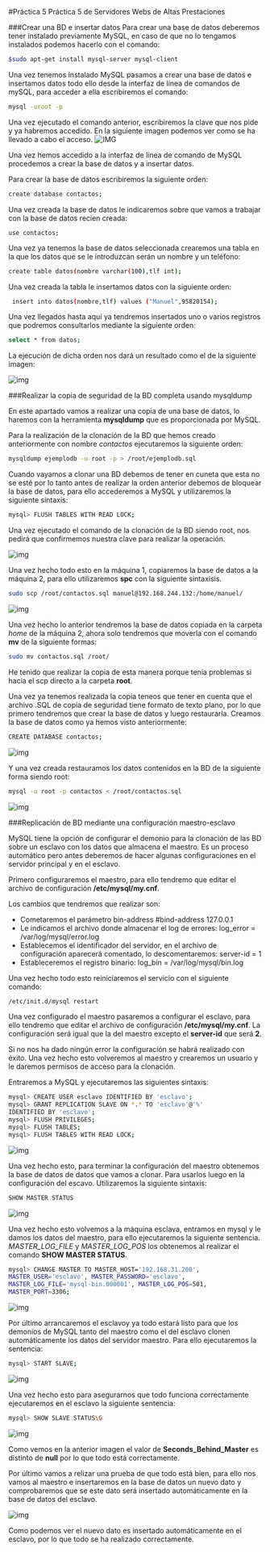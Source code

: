 #Práctica 5
Práctica 5 de Servidores Webs de Altas Prestaciones

###Crear una BD e insertar datos
Para crear una base de datos deberemos tener instalado previamente MySQL, en caso de que no lo tengamos instalados podemos hacerlo con el comando:
```sh
$sudo apt-get install mysql-server mysql-client
```
Una vez tenemos instalado MySQL pasamos a crear una base de datos e insertamos datos todo ello desde la interfaz de línea de comandos de mySQL, para acceder a ella escribiremos el comando:
```sh
mysql -uroot -p
```
Una vez ejecutado el comando anterior, escribiremos la clave que nos pide y ya habremos accedido. En la siguiente imagen podemos ver como se ha llevado a cabo el acceso.
![IMG](https://github.com/manuelalonsobraojos/swap1516/blob/master/practicas/practica5/capturas/Captura1.PNG)

Una vez hemos accedido a la interfaz de línea de comando de MySQL procedemos a crear la base de datos y a insertar datos.

Para crear la base de datos escribiremos la siguiente orden:
```sh
create database contactos;
```
Una vez creada la base de datos le indicaremos sobre que vamos a trabajar con la base de datos recien creada:
```sd
use contactos;
```
Una vez ya tenemos la base de datos seleccionada crearemos una tabla en la que los datos que se le introduzcan serán un nombre y un teléfono:
```sh
create table datos(nombre varchar(100),tlf int);
```
Una vez creada la tabla le insertamos datos con la siguiente orden:
```sh
 insert into datos(nombre,tlf) values ("Manuel",95820154);
 ```
 Una vez llegados hasta aquí ya tendremos insertados uno o varios registros que podremos consultarlos mediante la siguiente orden:
```sh
select * from datos;
```
La ejecución de dicha orden nos dará un resultado como el de la siguiente imagen:

![img](https://github.com/manuelalonsobraojos/swap1516/blob/master/practicas/practica5/capturas/Captura2.PNG)

###Realizar la copia de seguridad de la BD completa usando mysqldump

En este apartado vamos a realizar una copia de una base de datos, lo haremos con la herramienta **mysqldump** que es proporcionada por MySQL.

Para la realización de la clonación de la BD que hemos creado anteriormente con nombre *contactos* ejecutaremos la siguiente orden:
```sh
mysqldump ejemplodb -u root -p > /root/ejemplodb.sql
```
Cuando vayamos a clonar una BD debemos de tener en cuneta que esta no se esté por lo tanto antes de realizar la orden anterior debemos de bloquear la base de datos, para ello accederemos a MySQL y utilizaremos la siguiente sintaxis:
```sh
mysql> FLUSH TABLES WITH READ LOCK;
```
Una vez ejecutado el comando de la clonación de la BD siendo root, nos pedirá que confirmemos nuestra clave para realizar la operación.

![img](https://github.com/manuelalonsobraojos/swap1516/blob/master/practicas/practica5/capturas/Captura3.PNG)

Una vez hecho todo esto en la máquina 1, copiaremos la base de datos a la máquina 2, para ello utilizaremos **spc** con la siguiente sintaxisis.
```sh
sudo scp /root/contactos.sql manuel@192.168.244.132:/home/manuel/
```
![img](https://github.com/manuelalonsobraojos/swap1516/blob/master/practicas/practica5/capturas/Captura4.PNG)  

Una vez hecho lo anterior tendremos la base de datos copiada en la carpeta *home* de la máquina 2, ahora solo tendremos que moverla con el comando **mv** de la siguiente formas:
```sh
sudo mv contactos.sql /root/
```
He tenido que realizar la copia de esta manera porque tenia problemas si hacia el scp directo a la carpeta **root**.

Una vez ya tenemos realizada la copia teneos que tener en cuenta que el archivo .SQL de copia de seguridad tiene formato de texto plano, por lo que primero tendremos que crear la base de datos y luego restaurarla.
Creamos la base de datos como ya hemos visto anteriormente:
```sh
CREATE DATABASE contactos;
```
![img](https://github.com/manuelalonsobraojos/swap1516/blob/master/practicas/practica5/capturas/Captura5.PNG) 

Y una vez creada restauramos los datos contenidos en la BD de la siguiente forma siendo root:
```sh
mysql -u root -p contactos < /root/contactos.sql
```
![img](https://github.com/manuelalonsobraojos/swap1516/blob/master/practicas/practica5/capturas/Captura6.PNG) 

###Replicación de BD mediante una configuración maestro-esclavo

MySQL tiene la opción de configurar el demonio para la clonación de las BD sobre un esclavo con los datos que almacena el maestro. Es un proceso automático pero antes deberemos de hacer algunas configuraciones en el servidor principal y en el esclavo.          

Primero configuraremos el maestro, para ello tendremo que editar el archivo de configuración **/etc/mysql/my.cnf**.

Los cambios que tendremos que realizar son:
<ul>
 <li>Cometaremos el parámetro bin-address #bind-address 127.0.0.1</li>
 <li>Le indicamos el archivo donde almacenar el log de errores: log_error = /var/log/mysql/error.log</li>
 <li>Establecemos el identificador del servidor, en el archivo de configuración aparecerá comentado, lo descomentaremos: server-id = 1</li>
 <li>Estableceremos el registro binario: log_bin = /var/log/mysql/bin.log</li>
</ul>

Una vez hecho todo esto reiniciaremos el servicio con el siguiente comando:
```sh
/etc/init.d/mysql restart
```

Una vez configurado el maestro pasaremos a configurar el esclavo, para ello tendremo que editar el archivo de configuración **/etc/mysql/my.cnf**. La configuración será igual que la del maestro excepto el **server-id** que será **2**.

Si no nos ha dado ningún error la configuración se habrá realizado con éxito. Una vez hecho esto volveremos al maestro y crearemos un usuario y le daremos permisos de acceso para la clonación.

Entraremos a MySQL y ejecutaremos las siguientes sintaxis:
```sh
mysql> CREATE USER esclavo IDENTIFIED BY 'esclavo';
mysql> GRANT REPLICATION SLAVE ON *.* TO 'esclavo'@'%'
IDENTIFIED BY 'esclavo';
mysql> FLUSH PRIVILEGES;
mysql> FLUSH TABLES;
mysql> FLUSH TABLES WITH READ LOCK;
```
![img](https://github.com/manuelalonsobraojos/swap1516/blob/master/practicas/practica5/capturas/Captura7.PNG) 

Una vez hecho esto, para terminar la configuración del maestro obtenemos la base de datos de datos que vamos a clonar. Para usarlos luego en la configuración del escavo. Utilizaremos la siguiente sintaxis:
```sh
SHOW MASTER STATUS
```
![img](https://github.com/manuelalonsobraojos/swap1516/blob/master/practicas/practica5/capturas/Captura8.PNG) 

Una vez hecho esto volvemos a la máquina esclava, entramos en mysql y le damos los datos del maestro, para ello ejecutaremos la siguiente sentencia. *MASTER_LOG_FILE* y *MASTER_LOG_POS* los obtenemos al realizar el comando **SHOW MASTER STATUS**.
```sh
mysql> CHANGE MASTER TO MASTER_HOST='192.168.31.200',
MASTER_USER='esclavo', MASTER_PASSWORD='esclavo',
MASTER_LOG_FILE='mysql-bin.000001', MASTER_LOG_POS=501,
MASTER_PORT=3306;
```
![img](https://github.com/manuelalonsobraojos/swap1516/blob/master/practicas/practica5/capturas/Captura9.PNG) 

Por último arrancaremos el esclavoy ya todo estará listo para que los demonios de MySQL tanto del maestro como el del esclavo clonen automáticamente los datos del servidor maestro. Para ello ejecutaremos la sentencia:
```sh
mysql> START SLAVE;
```
![img](https://github.com/manuelalonsobraojos/swap1516/blob/master/practicas/practica5/capturas/Captura10.PNG) 

Una vez hecho esto para asegurarnos que todo funciona correctamente ejecutaremos en el esclavo la siguiente sentencia:
```sh
mysql> SHOW SLAVE STATUS\G 
```
![img](https://github.com/manuelalonsobraojos/swap1516/blob/master/practicas/practica5/capturas/Captura11.PNG) 

Como vemos en la anterior imagen el valor de **Seconds_Behind_Master** es distinto de **null** por lo que todo está correctamente.

Por último vamos a relizar una prueba de que todo está bien, para ello nos vamos al maestro e insertaremos en la base de datos un nuevo dato y comprobaremos que se este dato será insertado automáticamente en la base de datos del esclavo. 

![img](https://github.com/manuelalonsobraojos/swap1516/blob/master/practicas/practica5/capturas/Captura12.PNG) 

Como podemos ver el nuevo dato es insertado automáticamente en el esclavo, por lo que todo se ha realizado correctamente.
